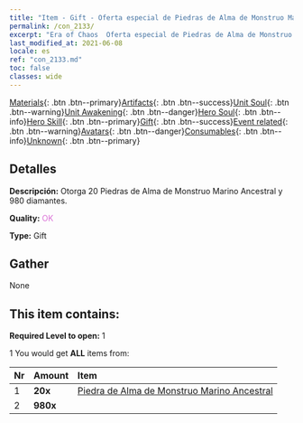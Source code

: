 ```yaml
---
title: "Item - Gift - Oferta especial de Piedras de Alma de Monstruo Marino Ancestral A"
permalink: /con_2133/
excerpt: "Era of Chaos  Oferta especial de Piedras de Alma de Monstruo Marino Ancestral A"
last_modified_at: 2021-06-08
locale: es
ref: "con_2133.md"
toc: false
classes: wide
---
```

 [Materials](/ItemsES/){: .btn .btn--primary}[Artifacts](/ItemsES/Artifacts/){: .btn .btn--success}[Unit Soul](/ItemsES/UnitSoul/){: .btn .btn--warning}[Unit Awakening](/ItemsES/UnitAwakening/){: .btn .btn--danger}[Hero Soul](/ItemsES/HeroSoul/){: .btn .btn--info}[Hero Skill](/ItemsES/HeroSkill/){: .btn .btn--primary}[Gift](/ItemsES/Gift/){: .btn .btn--success}[Event related](/ItemsES/Events/){: .btn .btn--warning}[Avatars](/ItemsES/Avatars/){: .btn .btn--danger}[Consumables](/ItemsES/Consumables/){: .btn .btn--info}[Unknown](/ItemsES/Unknown/){: .btn .btn--primary}

## Detalles
 **Descripción:** Otorga 20 Piedras de Alma de Monstruo Marino Ancestral y 980 diamantes.

 **Quality:** <span style="color: #DA70D6">OK</span>

 **Type:** Gift

## Gather

  None

## This item contains:

 **Required Level to open:** 1

 1 You would get **ALL** items  from:

  | Nr | Amount |     Item    |
  |:---|:-------|:------------|
  | 1 |  **20x** | [Piedra de Alma de Monstruo Marino Ancestral](/ItemsES/unt_355/) |  | 
  | 2 |  **980x** | <i class="fas fa-gem"/> |  | 
